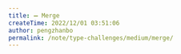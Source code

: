 ```yaml
---
title: ➖ Merge
createTime: 2022/12/01 03:51:06
author: pengzhanbo
permalink: /note/type-challenges/medium/merge/
---
```

